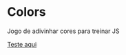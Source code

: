 # Colors
 Jogo de adivinhar cores para treinar JS



<a href="https://viteydev.github.io/Colors/">Teste aqui</a>
